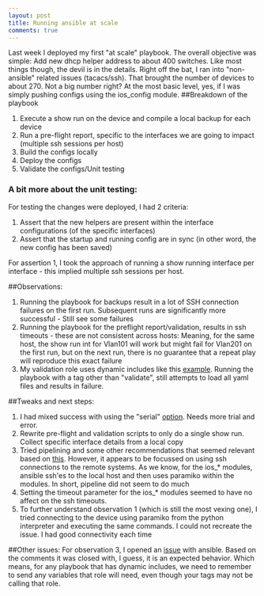 ```yaml
---
layout: post
title: Running ansible at scale
comments: true
---
```

Last week I deployed my first "at scale" playbook. The overall objective was simple: Add new dhcp helper address to about 400 switches.
Like most things though, the devil is in the details. Right off the bat, I ran into "non-ansible" related issues (tacacs/ssh).
That brought the number of devices to about 270. Not a big number right?
At the most basic level, yes, if I was simply pushing configs using the ios\_config
module.
##Breakdown of the playbook
1. Execute a show run on the device and compile a local backup for each device
2. Run a pre-flight report, specific to the interfaces we are going to impact (multiple ssh sessions per host)
3. Build the configs locally
4. Deploy the configs
5. Validate the configs/Unit testing

<!--more-->

### A bit more about the unit testing:
For testing the changes were deployed, I had 2 criteria:

1. Assert that the new helpers are present within the interface configurations (of the specific interfaces)
2. Assert that the startup and running config are in sync (in other word, the new config has been saved)

For assertion 1, I took the approach of running a show running interface per interface - this implied multiple ssh sessions per host.

##Observations:
1. Running the playbook for backups result in a lot of SSH connection failures on the first run. Subsequent runs are significantly more successful - Still see some failures
2. Running the playbook for the preflight report/validation, results in ssh timeouts - these are not consistent across hosts: Meaning, for the same host, the show run int
 for Vlan101 will work but might fail for Vlan201 on the first run, but on the next run, there is no guarantee that a repeat play will reproduce this exact failure
3. My validation role uses dynamic includes like this [example](https://github.com/termlen0/ansible_dynamic_include_bug_demo). Running the playbook with a tag other
than "validate", still attempts to load all yaml files and results in failure.

##Tweaks and next steps:
1. I had mixed success with using the "serial" [option](http://docs.ansible.com/ansible/playbooks_delegation.html#rolling-update-batch-size). Needs more trial and error.
2. Rewrite pre-flight and validation scripts to only do a single show run. Collect specific interface details from a local copy
3. Tried pipelining and some other recommendations that seemed relevant based on [this](https://www.ansible.com/blog/ansible-performance-tuning).
However, it appears to be focussed on using ssh connections to the remote systems. As we know, for the ios\_\* modules, ansible ssh'es to the local host and then uses paramiko
within the modules. In short, pipeline did not seem to do much
4. Setting the timeout parameter for the ios\_\* modules seemed to have no affect on the ssh timeouts.
5. To further understand observation 1 (which is still the most vexing one), I tried connecting to the device using paramiko from the python interpreter and executing
the same commands. I could not recreate the issue. I had good connectivity each time

##Other issues:
For observation 3, I opened an [issue](https://github.com/ansible/ansible/issues/19345) with ansible. Based on the comments it was closed with, I guess, it is an expected
behavior. Which means, for any playbook that has dynamic includes, we need to remember to send any variables that role will need, even though your tags may not be calling
that role.
